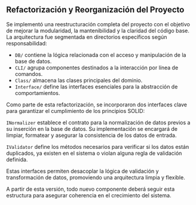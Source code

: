 
## Refactorización y Reorganización del Proyecto

Se implementó una reestructuración completa del proyecto con el objetivo de mejorar la modularidad, la mantenibilidad y la claridad del código base. La arquitectura fue segmentada en directorios específicos según responsabilidad:

- `DB/` contiene la lógica relacionada con el acceso y manipulación de la base de datos.
- `CLI/` agrupa componentes destinados a la interacción por línea de comandos.
- `Class/` almacena las clases principales del dominio.
- `Interface/` define las interfaces esenciales para la abstracción de comportamientos.

Como parte de esta refactorización, se incorporaron dos interfaces clave para garantizar el cumplimiento de los principios SOLID:

`INormalizer` establece el contrato para la normalización de datos previos a su inserción en la base de datos. Su implementación se encargará de limpiar, formatear y asegurar la consistencia de los datos de entrada.

`IValidator` define los métodos necesarios para verificar si los datos están duplicados, ya existen en el sistema o violan alguna regla de validación definida.

Estas interfaces permiten desacoplar la lógica de validación y transformación de datos, promoviendo una arquitectura limpia y flexible.

A partir de esta versión, todo nuevo componente deberá seguir esta estructura para asegurar coherencia en el crecimiento del sistema.

